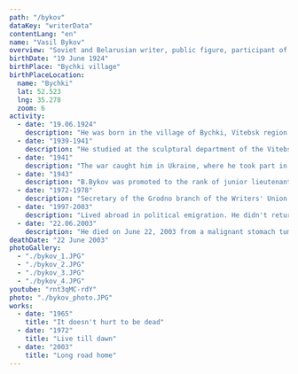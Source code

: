 ```yaml
---
path: "/bykov"
dataKey: "writerData"
contentLang: "en"
name: "Vasil Bykov"
overview: "Soviet and Belarusian writer, public figure, participant of the Great Patriotic War. Member of the USSR Writers' Union."
birthDate: "19 June 1924"
birthPlace: "Bychki village"
birthPlaceLocation:
  name: "Bychki"
  lat: 52.523
  lng: 35.278
  zoom: 6
activity:
  - date: "19.06.1924"
    description: "He was born in the village of Bychki, Vitebsk region in a peasant family."
  - date: "1939-1941"
    description: "He studied at the sculptural department of the Vitebsk Art School (1939-1940), which he left due to the cancellation of scholarships, and at the school of the FZO (until May 1941)."
  - date: "1941"
    description: "The war caught him in Ukraine, where he took part in defense work. During the retreat in Belgorod, he retreated from his column and was arrested, Bykov was almost shot as a German spy."
  - date: "1943"
    description: "В.Bykov was promoted to the rank of junior lieutenant. He participated in the battles for Krivoy Rog, Alexandria, Znamenka. During the Kirovograd operation he was wounded in the leg and abdomen (by mistake he was recorded as dead)."
  - date: "1972-1978"
    description: "Secretary of the Grodno branch of the Writers' Union of the Belarusian SSR."
  - date: "1997-2003"
    description: "Lived abroad in political emigration. He didn't return home until a month before his death."
  - date: "22.06.2003"
    description: "He died on June 22, 2003 from a malignant stomach tumor in the intensive care unit of the Oncology Hospital in Borovlyany, near Minsk. He was buried in the Eastern cemetery in Minsk."
deathDate: "22 June 2003"
photoGallery:
  - "./bykov_1.JPG"
  - "./bykov_2.JPG"
  - "./bykov_3.JPG"
  - "./bykov_4.JPG"
youtube: "rnt3qMC-rdY"
photo: "./bykov_photo.JPG"
works:
  - date: "1965"
    title: "It doesn't hurt to be dead"
  - date: "1972"
    title: "Live till dawn"
  - date: "2003"
    title: "Long road home"
---
```

